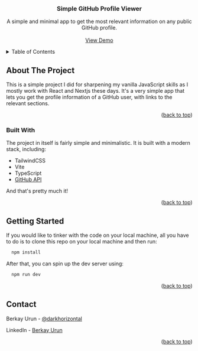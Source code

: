 <!-- PROJECT LOGO -->
<br />
<div align="center">

  <h3 align="center">Simple GitHub Profile Viewer</h3>

  <p align="center">
    A simple and minimal app to get the most relevant information on any public GitHub profile.
    <br />
    <br />
    <a href="https://brkyurun.github.io/git-profile-viewer/">View Demo</a>
  </p>
</div>

<!-- TABLE OF CONTENTS -->
<details>
  <summary>Table of Contents</summary>
  <ol>
    <li>
      <a href="#about-the-project">About The Project</a>
      <ul>
        <li><a href="#built-with">Built With</a></li>
      </ul>
    </li>
    <li>
      <a href="#getting-started">Getting Started</a>
    </li>
    <li><a href="#contact">Contact</a></li>
  </ol>
</details>

<!-- ABOUT THE PROJECT -->

## About The Project

This is a simple project I did for sharpening my vanilla JavaScript skills as I mostly work with React and Nextjs these days. It's a very simple app that lets you get the profile information of a GitHub user, with links to the relevant sections.

<p align="right">(<a href="#readme-top">back to top</a>)</p>

### Built With

The project in itself is fairly simple and minimalistic. It is built with a modern stack, including:

- TailwindCSS
- Vite
- TypeScript
- [GitHub API](https://docs.github.com/en/rest)

And that's pretty much it!

<p align="right">(<a href="#readme-top">back to top</a>)</p>

<!-- GETTING STARTED -->

## Getting Started

If you would like to tinker with the code on your local machine, all you have to do is to clone this repo on your local machine and then run:

```sh
  npm install
```

After that, you can spin up the dev server using:

```sh
  npm run dev
```

<p align="right">(<a href="#readme-top">back to top</a>)</p>

<!-- CONTACT -->

## Contact

Berkay Urun - [@darkhorizontal](https://twitter.com/darkhorizontal)

LinkedIn - [Berkay Urun](https://www.linkedin.com/in/berkayurun/)

<p align="right">(<a href="#readme-top">back to top</a>)</p>
